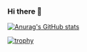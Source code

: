 ### Hi there 👋

[![Anurag's GitHub stats](https://github-readme-stats.vercel.app/api?username=kentakki416&show_icons=true&theme=radical
)](https://github.com/anuraghazra/github-readme-stats)

[![trophy](https://github-profile-trophy.vercel.app/?username=kentakki416)](https://github.com/ryo-ma/github-profile-trophy)



<!--
**kentakki416/kentakki416** is a ✨ _special_ ✨ repository because its `README.md` (this file) appears on your GitHub profile.

Here are some ideas to get you started:

- 🔭 I’m currently working on ...
- 🌱 I’m currently learning ...
- 👯 I’m looking to collaborate on ...
- 🤔 I’m looking for help with ...
- 💬 Ask me about ...
- 📫 How to reach me: ...
- 😄 Pronouns: ...
- ⚡ Fun fact: ...
-->
